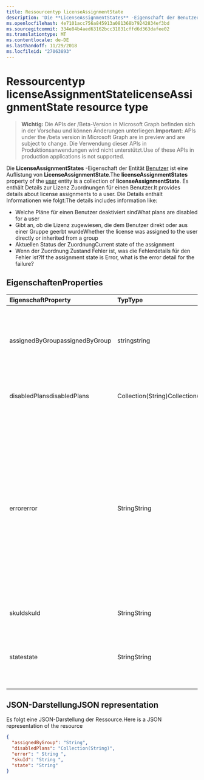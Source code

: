 ```yaml
---
title: Ressourcentyp licenseAssignmentState
description: 'Die **LicenseAssignmentStates** -Eigenschaft der Benutzerentität ist eine Auflistung von **LicenseAssignmentState**. Es enthält Details zur Lizenz Zuordnungen für einen Benutzer. Die Details enthält Informationen wie folgt:  '
ms.openlocfilehash: 4e7101acc756a845913a081368b79242834ef3bd
ms.sourcegitcommit: 334e84b4aed63162bcc31831cffd6d363dafee02
ms.translationtype: MT
ms.contentlocale: de-DE
ms.lasthandoff: 11/29/2018
ms.locfileid: "27063893"
---
```

# <a name="licenseassignmentstate-resource-type"></a><span data-ttu-id="0d3ec-105">Ressourcentyp licenseAssignmentState</span><span class="sxs-lookup"><span data-stu-id="0d3ec-105">licenseAssignmentState resource type</span></span>

> <span data-ttu-id="0d3ec-106">**Wichtig:** Die APIs der /Beta-Version in Microsoft Graph befinden sich in der Vorschau und können Änderungen unterliegen.</span><span class="sxs-lookup"><span data-stu-id="0d3ec-106">**Important:** APIs under the /beta version in Microsoft Graph are in preview and are subject to change.</span></span> <span data-ttu-id="0d3ec-107">Die Verwendung dieser APIs in Produktionsanwendungen wird nicht unterstützt.</span><span class="sxs-lookup"><span data-stu-id="0d3ec-107">Use of these APIs in production applications is not supported.</span></span>

<span data-ttu-id="0d3ec-108">Die **LicenseAssignmentStates** -Eigenschaft der Entität [Benutzer](user.md) ist eine Auflistung von **LicenseAssignmentState**.</span><span class="sxs-lookup"><span data-stu-id="0d3ec-108">The **licenseAssignmentStates** property of the [user](user.md) entity is a collection of **licenseAssignmentState**.</span></span> <span data-ttu-id="0d3ec-109">Es enthält Details zur Lizenz Zuordnungen für einen Benutzer.</span><span class="sxs-lookup"><span data-stu-id="0d3ec-109">It provides details about license assignments to a user.</span></span> <span data-ttu-id="0d3ec-110">Die Details enthält Informationen wie folgt:</span><span class="sxs-lookup"><span data-stu-id="0d3ec-110">The details includes information like:</span></span>  

 - <span data-ttu-id="0d3ec-111">Welche Pläne für einen Benutzer deaktiviert sind</span><span class="sxs-lookup"><span data-stu-id="0d3ec-111">What plans are disabled for a user</span></span>
 - <span data-ttu-id="0d3ec-112">Gibt an, ob die Lizenz zugewiesen, die dem Benutzer direkt oder aus einer Gruppe geerbt wurde</span><span class="sxs-lookup"><span data-stu-id="0d3ec-112">Whether the license was assigned to the user directly or inherited from a group</span></span>
 - <span data-ttu-id="0d3ec-113">Aktuellen Status der Zuordnung</span><span class="sxs-lookup"><span data-stu-id="0d3ec-113">Current state of the assignment</span></span>
 - <span data-ttu-id="0d3ec-114">Wenn der Zuordnung Zustand Fehler ist, was die Fehlerdetails für den Fehler ist?</span><span class="sxs-lookup"><span data-stu-id="0d3ec-114">If the assignment state is Error, what is the error detail for the failure?</span></span> 


## <a name="properties"></a><span data-ttu-id="0d3ec-115">Eigenschaften</span><span class="sxs-lookup"><span data-stu-id="0d3ec-115">Properties</span></span>
| <span data-ttu-id="0d3ec-116">Eigenschaft</span><span class="sxs-lookup"><span data-stu-id="0d3ec-116">Property</span></span>     | <span data-ttu-id="0d3ec-117">Typ</span><span class="sxs-lookup"><span data-stu-id="0d3ec-117">Type</span></span>   |<span data-ttu-id="0d3ec-118">Beschreibung</span><span class="sxs-lookup"><span data-stu-id="0d3ec-118">Description</span></span>|
|:---------------|:--------|:----------|
|<span data-ttu-id="0d3ec-119">assignedByGroup</span><span class="sxs-lookup"><span data-stu-id="0d3ec-119">assignedByGroup</span></span>|<span data-ttu-id="0d3ec-120">string</span><span class="sxs-lookup"><span data-stu-id="0d3ec-120">string</span></span>|<span data-ttu-id="0d3ec-121">Die Id der Gruppe, die diese Lizenz zugewiesen.</span><span class="sxs-lookup"><span data-stu-id="0d3ec-121">The id of the group that assigns this license.</span></span> <span data-ttu-id="0d3ec-122">Wenn die Zuordnung einer Lizenz Direct zugewiesen ist, werden in diesem Feld auf Null festgelegt.</span><span class="sxs-lookup"><span data-stu-id="0d3ec-122">If the assignment is a direct-assigned license, this field will be Null.</span></span> <span data-ttu-id="0d3ec-123">Schreibgeschützt.</span><span class="sxs-lookup"><span data-stu-id="0d3ec-123">Read-Only.</span></span>|
|<span data-ttu-id="0d3ec-124">disabledPlans</span><span class="sxs-lookup"><span data-stu-id="0d3ec-124">disabledPlans</span></span>|<span data-ttu-id="0d3ec-125">Collection(String)</span><span class="sxs-lookup"><span data-stu-id="0d3ec-125">Collection(String)</span></span>|<span data-ttu-id="0d3ec-126">Die Servicepläne, die in dieser Aufgabe deaktiviert sind.</span><span class="sxs-lookup"><span data-stu-id="0d3ec-126">The service plans that are disabled in this assignment.</span></span> <span data-ttu-id="0d3ec-127">Schreibgeschützt.</span><span class="sxs-lookup"><span data-stu-id="0d3ec-127">Read-Only.</span></span>|
|<span data-ttu-id="0d3ec-128">error</span><span class="sxs-lookup"><span data-stu-id="0d3ec-128">error</span></span>|<span data-ttu-id="0d3ec-129">String</span><span class="sxs-lookup"><span data-stu-id="0d3ec-129">String</span></span>|<span data-ttu-id="0d3ec-130">Lizenz-Zuordnung-Fehler.</span><span class="sxs-lookup"><span data-stu-id="0d3ec-130">License assignment failure error.</span></span> <span data-ttu-id="0d3ec-131">Wenn die Lizenz erfolgreich zugewiesen ist, werden in diesem Feld auf Null festgelegt.</span><span class="sxs-lookup"><span data-stu-id="0d3ec-131">If the license is assigned successfully, this field will be Null.</span></span> <span data-ttu-id="0d3ec-132">Schreibgeschützt.</span><span class="sxs-lookup"><span data-stu-id="0d3ec-132">Read-Only.</span></span> <span data-ttu-id="0d3ec-133">Mögliche Werte: `CountViolation`, `MutuallyExclusiveViolation`, `DependencyViolation`, `ProhibitedInUsageLocationViolation`, `UniquenessViolation`, und `Others`.</span><span class="sxs-lookup"><span data-stu-id="0d3ec-133">Possible values: `CountViolation`, `MutuallyExclusiveViolation`, `DependencyViolation`, `ProhibitedInUsageLocationViolation`, `UniquenessViolation`, and `Others`.</span></span> <span data-ttu-id="0d3ec-134">Weitere Informationen zum Identifizieren und Beheben von lizenzzuweisung Fehler finden Sie [hier](https://docs.microsoft.com/azure/active-directory/users-groups-roles/licensing-groups-resolve-problems).</span><span class="sxs-lookup"><span data-stu-id="0d3ec-134">For more information on how to identify and resolve license assignment errors see [here](https://docs.microsoft.com/azure/active-directory/users-groups-roles/licensing-groups-resolve-problems).</span></span>|
|<span data-ttu-id="0d3ec-135">skuId</span><span class="sxs-lookup"><span data-stu-id="0d3ec-135">skuId</span></span>|<span data-ttu-id="0d3ec-136">String</span><span class="sxs-lookup"><span data-stu-id="0d3ec-136">String</span></span>|<span data-ttu-id="0d3ec-137">Die eindeutige ID der SKU.</span><span class="sxs-lookup"><span data-stu-id="0d3ec-137">The unique identifier for the SKU.</span></span> <span data-ttu-id="0d3ec-138">Schreibgeschützt.</span><span class="sxs-lookup"><span data-stu-id="0d3ec-138">Read-Only.</span></span>|
|<span data-ttu-id="0d3ec-139">state</span><span class="sxs-lookup"><span data-stu-id="0d3ec-139">state</span></span>|<span data-ttu-id="0d3ec-140">String</span><span class="sxs-lookup"><span data-stu-id="0d3ec-140">String</span></span>|<span data-ttu-id="0d3ec-141">Geben Sie den aktuellen Status dieser Aufgabe an.</span><span class="sxs-lookup"><span data-stu-id="0d3ec-141">Indicate the current state of this assignment.</span></span> <span data-ttu-id="0d3ec-142">Schreibgeschützt.</span><span class="sxs-lookup"><span data-stu-id="0d3ec-142">Read-Only.</span></span> <span data-ttu-id="0d3ec-143">Mögliche Werte: aktiv "," ActiveWithError "," deaktiviert "und" Fehler.</span><span class="sxs-lookup"><span data-stu-id="0d3ec-143">Possible values: Active, ActiveWithError, Disabled and Error.</span></span>|

## <a name="json-representation"></a><span data-ttu-id="0d3ec-144">JSON-Darstellung</span><span class="sxs-lookup"><span data-stu-id="0d3ec-144">JSON representation</span></span>

<span data-ttu-id="0d3ec-145">Es folgt eine JSON-Darstellung der Ressource.</span><span class="sxs-lookup"><span data-stu-id="0d3ec-145">Here is a JSON representation of the resource</span></span>

```json
{
  "assignedByGroup": "String",
  "disabledPlans": "Collection(String)",
  "error": " String ",  
  "skuId": "String ",
  "state": "String"
}

```